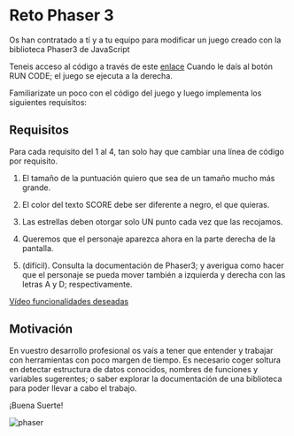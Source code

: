 # Reto Phaser 3

Os han contratado a tí y a tu equipo para modificar un juego creado con la biblioteca Phaser3 de JavaScript

Teneis acceso al código a través de este [enlace](https://labs.phaser.io/edit.html?src=src/games/firstgame/part9.js&v=3.55.2)
Cuando le daís al botón RUN CODE; el juego se ejecuta a la derecha.

Familiarizate un poco con el código del juego y luego implementa los siguientes requisitos:

## Requisitos

Para cada requisito del 1 al 4, tan solo hay que cambiar
una línea de código por requisito.

1. El tamaño de la puntuación quiero que sea de un
tamaño mucho más grande.
2. El color del texto SCORE debe ser diferente a negro,
el que quieras.
3. Las estrellas deben otorgar solo UN punto cada vez
que las recojamos.
4. Queremos que el personaje aparezca ahora en la parte
derecha de la pantalla.

5. (difícil). Consulta la documentación de Phaser3; y 
averigua como hacer que el personaje se pueda mover
también a izquierda y derecha con las letras A y D; 
respectivamente.

[Vídeo funcionalidades deseadas](https://oscarm.tinytake.com/msc/NjQwMTA0MF8xODgwNjE5Nw)

## Motivación

En vuestro desarrollo profesional os vaís a tener que entender y trabajar con herramientas con poco margen de tiempo. Es necesario coger soltura en detectar estructura de datos conocidos, nombres de funciones y variables sugerentes; o saber explorar la documentación de una biblioteca para poder llevar a cabo el trabajo.

¡Buena Suerte!

![phaser](https://phaser.io/images/img.png)
